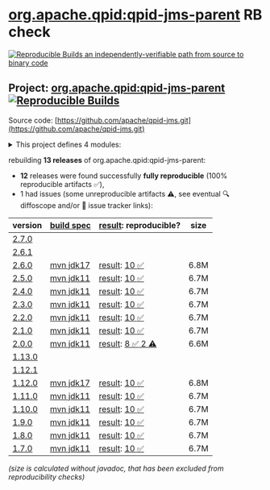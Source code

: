 [org.apache.qpid:qpid-jms-parent](https://central.sonatype.com/artifact/org.apache.qpid/qpid-jms-parent/versions) RB check
=======

[![Reproducible Builds](https://reproducible-builds.org/images/logos/rb.svg) an independently-verifiable path from source to binary code](https://reproducible-builds.org/)

## Project: [org.apache.qpid:qpid-jms-parent](https://central.sonatype.com/artifact/org.apache.qpid/qpid-jms-parent/versions) [![Reproducible Builds](https://img.shields.io/endpoint?url=https://raw.githubusercontent.com/jvm-repo-rebuild/reproducible-central/master/content/org/apache/qpid/jms/badge.json)](https://github.com/jvm-repo-rebuild/reproducible-central/blob/master/content/org/apache/qpid/jms/README.md)

Source code: [https://github.com/apache/qpid-jms.git](https://github.com/apache/qpid-jms.git)

<details><summary>This project defines 4 modules:</summary>

* [org.apache.qpid:apache-qpid-jms](https://central.sonatype.com/artifact/org.apache.qpid/apache-qpid-jms/overview)
* [org.apache.qpid:qpid-jms-client](https://central.sonatype.com/artifact/org.apache.qpid/qpid-jms-client/overview)
* [org.apache.qpid:qpid-jms-discovery](https://central.sonatype.com/artifact/org.apache.qpid/qpid-jms-discovery/overview)
* [org.apache.qpid:qpid-jms-parent](https://central.sonatype.com/artifact/org.apache.qpid/qpid-jms-parent/overview)
</details>

rebuilding **13 releases** of org.apache.qpid:qpid-jms-parent:
- **12** releases were found successfully **fully reproducible** (100% reproducible artifacts :white_check_mark:),
- 1 had issues (some unreproducible artifacts :warning:, see eventual :mag: diffoscope and/or :memo: issue tracker links):

| version | [build spec](/BUILDSPEC.md) | [result](https://reproducible-builds.org/docs/jvm/): reproducible? | size |
| -- | --------- | ------ | -- |
| [2.7.0](https://central.sonatype.com/artifact/org.apache.qpid/qpid-jms-parent/2.7.0/pom) | | | |
| [2.6.1](https://central.sonatype.com/artifact/org.apache.qpid/qpid-jms-parent/2.6.1/pom) | | | |
| [2.6.0](https://central.sonatype.com/artifact/org.apache.qpid/qpid-jms-parent/2.6.0/pom) | [mvn jdk17](qpid-jms-2.6.0.buildspec) | [result](qpid-jms-parent-2.6.0.buildinfo): [10 :white_check_mark: ](qpid-jms-parent-2.6.0.buildcompare) | 6.8M |
| [2.5.0](https://central.sonatype.com/artifact/org.apache.qpid/qpid-jms-parent/2.5.0/pom) | [mvn jdk11](qpid-jms-2.5.0.buildspec) | [result](qpid-jms-parent-2.5.0.buildinfo): [10 :white_check_mark: ](qpid-jms-parent-2.5.0.buildcompare) | 6.7M |
| [2.4.0](https://central.sonatype.com/artifact/org.apache.qpid/qpid-jms-parent/2.4.0/pom) | [mvn jdk11](qpid-jms-2.4.0.buildspec) | [result](qpid-jms-parent-2.4.0.buildinfo): [10 :white_check_mark: ](qpid-jms-parent-2.4.0.buildcompare) | 6.7M |
| [2.3.0](https://central.sonatype.com/artifact/org.apache.qpid/qpid-jms-parent/2.3.0/pom) | [mvn jdk11](qpid-jms-2.3.0.buildspec) | [result](qpid-jms-parent-2.3.0.buildinfo): [10 :white_check_mark: ](qpid-jms-parent-2.3.0.buildcompare) | 6.7M |
| [2.2.0](https://central.sonatype.com/artifact/org.apache.qpid/qpid-jms-parent/2.2.0/pom) | [mvn jdk11](qpid-jms-2.2.0.buildspec) | [result](qpid-jms-parent-2.2.0.buildinfo): [10 :white_check_mark: ](qpid-jms-parent-2.2.0.buildcompare) | 6.7M |
| [2.1.0](https://central.sonatype.com/artifact/org.apache.qpid/qpid-jms-parent/2.1.0/pom) | [mvn jdk11](qpid-jms-2.1.0.buildspec) | [result](qpid-jms-parent-2.1.0.buildinfo): [10 :white_check_mark: ](qpid-jms-parent-2.1.0.buildcompare) | 6.7M |
| [2.0.0](https://central.sonatype.com/artifact/org.apache.qpid/qpid-jms-parent/2.0.0/pom) | [mvn jdk11](qpid-jms-2.0.0.buildspec) | [result](qpid-jms-parent-2.0.0.buildinfo): [8 :white_check_mark:  2 :warning:](qpid-jms-parent-2.0.0.buildcompare) | 6.6M |
| [1.13.0](https://central.sonatype.com/artifact/org.apache.qpid/qpid-jms-parent/1.13.0/pom) | | | |
| [1.12.1](https://central.sonatype.com/artifact/org.apache.qpid/qpid-jms-parent/1.12.1/pom) | | | |
| [1.12.0](https://central.sonatype.com/artifact/org.apache.qpid/qpid-jms-parent/1.12.0/pom) | [mvn jdk17](qpid-jms-1.12.0.buildspec) | [result](qpid-jms-parent-1.12.0.buildinfo): [10 :white_check_mark: ](qpid-jms-parent-1.12.0.buildcompare) | 6.8M |
| [1.11.0](https://central.sonatype.com/artifact/org.apache.qpid/qpid-jms-parent/1.11.0/pom) | [mvn jdk11](qpid-jms-1.11.0.buildspec) | [result](qpid-jms-parent-1.11.0.buildinfo): [10 :white_check_mark: ](qpid-jms-parent-1.11.0.buildcompare) | 6.7M |
| [1.10.0](https://central.sonatype.com/artifact/org.apache.qpid/qpid-jms-parent/1.10.0/pom) | [mvn jdk11](qpid-jms-1.10.0.buildspec) | [result](qpid-jms-parent-1.10.0.buildinfo): [10 :white_check_mark: ](qpid-jms-parent-1.10.0.buildcompare) | 6.7M |
| [1.9.0](https://central.sonatype.com/artifact/org.apache.qpid/qpid-jms-parent/1.9.0/pom) | [mvn jdk11](qpid-jms-1.9.0.buildspec) | [result](qpid-jms-parent-1.9.0.buildinfo): [10 :white_check_mark: ](qpid-jms-parent-1.9.0.buildcompare) | 6.7M |
| [1.8.0](https://central.sonatype.com/artifact/org.apache.qpid/qpid-jms-parent/1.8.0/pom) | [mvn jdk11](qpid-jms-1.8.0.buildspec) | [result](qpid-jms-parent-1.8.0.buildinfo): [10 :white_check_mark: ](qpid-jms-parent-1.8.0.buildcompare) | 6.7M |
| [1.7.0](https://central.sonatype.com/artifact/org.apache.qpid/qpid-jms-parent/1.7.0/pom) | [mvn jdk11](qpid-jms-1.7.0.buildspec) | [result](qpid-jms-parent-1.7.0.buildinfo): [10 :white_check_mark: ](qpid-jms-parent-1.7.0.buildcompare) | 6.7M |

<i>(size is calculated without javadoc, that has been excluded from reproducibility checks)</i>
